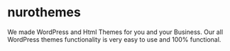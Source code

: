 nurothemes
==========

We made WordPress and Html Themes for you and your Business. Our all WordPress themes functionality is very easy to use and 100% functional.
